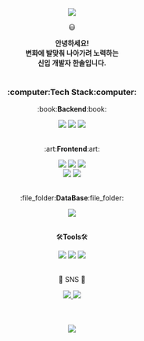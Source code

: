 <div align="center">
  <img src="https://capsule-render.vercel.app/api?type=waving&color=auto&height=150&section=header&text=Sol's_Github&fontSize=50" />
  <p>😃</p>
  <b>안녕하세요! <br>
    변화에 발맞춰 나아가려 노력하는<br>
    신입 개발자 한솔입니다.</b><br><br>
</div>  

<div align="center">
    <h3>:computer:Tech Stack:computer:</h3>
    <p>:book:<b>Backend</b>:book:</p>
</div>
<div align="center">
    <img src="https://img.shields.io/badge/Java-007396?style=flat&logo=Java&logoColor=white" />
    <img src="https://img.shields.io/badge/Spring-6DB33F?style=flat&logo=Spring&logoColor=white" />
    <img src="https://img.shields.io/badge/Mybatis-204ECF?style=flat&logo=Mybatis&logoColor=white" />
</div>
<br>
  
  <div align="center">
     <p>:art:<b>Frontend</b>:art:</p>
  </div>
  <div align="center">
       <img src="https://img.shields.io/badge/HTML5-E34F26?style=flat&logo=HTML5&logoColor=white" />
       <img src="https://img.shields.io/badge/CSS3-1572B6?style=flat&logo=CSS3&logoColor=white" />  
       <img src="https://img.shields.io/badge/JavaScript-F7DF1E?style=flat&logo=JavaScript&logoColor=white" /><br>
       <img src="https://img.shields.io/badge/jQuery-0769AD?style=flat&logo=jQuery&logoColor=white" />
       <img src="https://img.shields.io/badge/React-61DAFB?style=flat&logo=React&logoColor=white" />
  </div>
  <br>
  
  <div align="center">
  <p>:file_folder:<b>DataBase</b>:file_folder:</p>
  </div>
  <div align="center">
      <img src="https://img.shields.io/badge/Oracle-F80000?style=flat&logo=Oracle&logoColor=white" />
  </div>
  <br>
  
  <div align="center">
  <p>🛠<b>Tools</b>🛠</p>
  </div>
  <div align="center">
  <img src="https://img.shields.io/badge/IntelliJ IDEA-000000?style=flat&logo=IntelliJ IDEA&logoColor=white" /> 
  <img src="https://img.shields.io/badge/Eclipse IDE-2C2255?style=flat&logo=Eclipse IDE&logoColor=white" /> 
  <img src="https://img.shields.io/badge/Visual Studio Code-007ACC?style=flat&logo=Visual Studio Code&logoColor=white" /> 
  </div>
  <br>
  
  <div align=center>
	  <p>📧 SNS 📧</p>
  </div>
  <div align=center>
	<a href="mailto:carpe.sol.sun@gmail.com">
		<img src="https://img.shields.io/badge/Mail-30B980?style=flat&logo=Gmail&logoColor=white" />
	</a>
	<a href="https://www.notion.so/210f4590fb0e460eb6199e58e842380e">
		<img src="https://img.shields.io/badge/Notion-000000?style=flat&logo=Notion&logoColor=white" />
	</a>
</div>
  <br><br><br>
  
<div align=center>
  <img src="https://github-readme-stats.vercel.app/api?username=pinesolhan&show_icons=true&theme=gotham"/>
</div>

